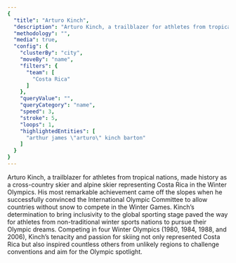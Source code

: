 ```yaml
---
{
  "title": "Arturo Kinch",
  "description": "Arturo Kinch, a trailblazer for athletes from tropical nations, made history as a cross-country skier and alpine skier representing Costa Rica in the Winter Olympics.",
  "methodology": "",
  "media": true,
  "config": {
    "clusterBy": "city",
    "moveBy": "name",
    "filters": {
      "team": [
        "Costa Rica"
      ]
    },
    "queryValue": "",
    "queryCategory": "name",
    "speed": 3,
    "stroke": 5,
    "loops": 1,
    "highlightedEntities": [
      "arthur james \"arturo\" kinch barton"
    ]
  }
}
---
```

Arturo Kinch, a trailblazer for athletes from tropical nations, made history as a cross-country skier and alpine skier representing Costa Rica in the Winter Olympics. His most remarkable achievement came off the slopes when he successfully convinced the International Olympic Committee to allow countries without snow to compete in the Winter Games. Kinch’s determination to bring inclusivity to the global sporting stage paved the way for athletes from non-traditional winter sports nations to pursue their Olympic dreams. Competing in four Winter Olympics (1980, 1984, 1988, and 2006), Kinch’s tenacity and passion for skiing not only represented Costa Rica but also inspired countless others from unlikely regions to challenge conventions and aim for the Olympic spotlight.
